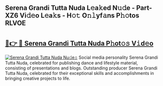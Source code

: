 ## Serena Grandi Tutta Nuda L𝚎a𝚔ed N𝚞𝚍e - Part-XZ6 Vi𝚍𝚎o L𝚎a𝚔s - H𝚘𝚝 O𝚗𝚕yf𝚊ns P𝚑𝚘tos RLVOE

# <h2><a href="http://kf4eyap.oniu.top/?m=Serena+Grandi+Tutta+Nuda">🔗👉 🔴 Serena Grandi Tutta Nuda P𝚑ot𝚘𝚜 V𝚒d𝚎o</a></h2>

[![Serena Grandi Tutta Nuda Nu𝚍e𝚜](https://i.imgur.com/0qMVB7G.gif)](http://kf4eyap.oniu.top/?m=Serena+Grandi+Tutta+Nuda)
Social media personality Serena Grandi Tutta Nuda, celebrated for publishing dance and lifestyle material, consisting of presentations and blogs. Outstanding producer Serena Grandi Tutta Nuda, celebrated for their exceptional skills and accomplishments in bringing creative projects to life.  
